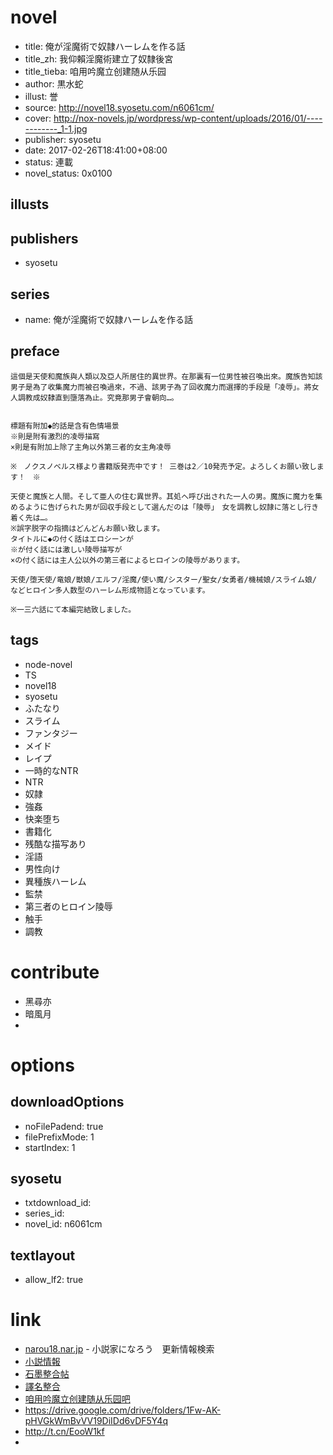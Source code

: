 # novel

- title: 俺が淫魔術で奴隷ハーレムを作る話
- title_zh: 我仰賴淫魔術建立了奴隸後宮
- title_tieba: 咱用吟魔立创建随从乐园
- author: 黒水蛇
- illust: 誉
- source: http://novel18.syosetu.com/n6061cm/
- cover: http://nox-novels.jp/wordpress/wp-content/uploads/2016/01/------------_1-1.jpg
- publisher: syosetu
- date: 2017-02-26T18:41:00+08:00
- status: 連載
- novel_status: 0x0100

## illusts


## publishers

- syosetu

## series

- name: 俺が淫魔術で奴隷ハーレムを作る話

## preface


```
這個是天使和魔族與人類以及亞人所居住的異世界。在那裏有一位男性被召喚出來。魔族告知該男子是為了收集魔力而被召喚過來，不過、該男子為了回收魔力而選擇的手段是「凌辱」。將女人調教成奴隸直到墮落為止。究竟那男子會朝向…。


標題有附加◆的話是含有色情場景　
※則是附有激烈的凌辱描寫
×則是有附加上除了主角以外第三者的女主角凌辱

※　ノクスノベルス様より書籍版発売中です！ 三巻は2／10発売予定。よろしくお願い致します！　※

天使と魔族と人間。そして亜人の住む異世界。其処へ呼び出された一人の男。魔族に魔力を集めるように告げられた男が回収手段として選んだのは「陵辱」　女を調教し奴隷に落とし行き着く先は…。
※誤字脱字の指摘はどんどんお願い致します。
タイトルに◆の付く話はエロシーンが　
※が付く話には激しい陵辱描写が　
×の付く話には主人公以外の第三者によるヒロインの陵辱があります。

天使/堕天使/竜娘/獣娘/エルフ/淫魔/使い魔/シスター/聖女/女勇者/機械娘/スライム娘/　などヒロイン多人数型のハーレム形成物語となっています。

※一三六話にて本編完結致しました。
```

## tags

- node-novel
- TS
- novel18
- syosetu
- ふたなり
- スライム
- ファンタジー
- メイド
- レイプ
- 一時的なNTR
- NTR
- 奴隷
- 強姦
- 快楽堕ち
- 書籍化
- 残酷な描写あり
- 淫語
- 男性向け
- 異種族ハーレム
- 監禁
- 第三者のヒロイン陵辱
- 触手
- 調教

# contribute

- 黑尋亦
- 暗風月
- 

# options

## downloadOptions

- noFilePadend: true
- filePrefixMode: 1
- startIndex: 1

## syosetu

- txtdownload_id:
- series_id:
- novel_id: n6061cm

## textlayout

- allow_lf2: true

# link

- [narou18.nar.jp](https://narou18.nar.jp/search.php?text=%E4%BF%BA%E3%81%8C%E6%B7%AB%E9%AD%94%E8%A1%93%E3%81%A7%E5%A5%B4%E9%9A%B7%E3%83%8F%E3%83%BC%E3%83%AC%E3%83%A0%E3%82%92%E4%BD%9C%E3%82%8B%E8%A9%B1&novel=all&genre=all&new_genre=all&length=0&down=0&up=100) - 小説家になろう　更新情報検索
- [小説情報](https://novel18.syosetu.com/novelview/infotop/ncode/n6061cm/)
- [石墨整合帖](https://shimo.im/docs/1CUShfWuAdMHJoFe/read)
- [譯名整合](https://shimo.im/docs/TFRNRXb4TuEgw1vd)
- [咱用吟魔立创建随从乐园吧](https://tieba.baidu.com/f?kw=%E5%92%B1%E7%94%A8%E5%90%9F%E9%AD%94%E7%AB%8B%E5%88%9B%E5%BB%BA%E9%9A%8F%E4%BB%8E%E4%B9%90%E5%9B%AD&ie=utf-8 "咱用吟魔立创建随从乐园")
- https://drive.google.com/drive/folders/1Fw-AK-pHVGkWmBvVV19DiIDd6vDF5Y4q
- http://t.cn/EooW1kf
- 

